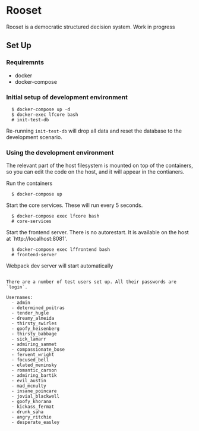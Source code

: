 
# Rooset

Rooset is a democratic structured decision system. Work in progress


## Set Up

### Requiremnts

- docker
- docker-compose

### Initial setup of development environment

```
  $ docker-compose up -d
  $ docker-exec lfcore bash
  # init-test-db
```

Re-running `init-test-db` will drop all data and reset the database to the 
development scenario.

### Using the development environment

The relevant part of the host filesystem is mounted on top of the containers,
so you can edit the code on the host, and it will appear in the contianers.


Run the containers

```
  $ docker-compose up
```

Start the core services. These will run every 5 seconds.

```
  $ docker-compose exec lfcore bash
  # core-services
```

Start the frontend server. There is no autorestart.
It is available on the host at `http://localhost:8081'.

```
  $ docker-compose exec lffrontend bash
  # frontend-server
```

Webpack dev server will start automatically
```

There are a number of test users set up. All their passwords are `login`.

Usernames:
  - admin
  - determined_poitras
  - tender_hugle
  - dreamy_almeida
  - thirsty_swirles
  - goofy_heisenberg
  - thirsty_babbage
  - sick_lamarr
  - admiring_sammet
  - compassionate_bose
  - fervent_wright
  - focused_bell
  - elated_meninsky
  - romantic_carson
  - admiring_bartik
  - evil_austin
  - mad_mcnulty
  - insane_poincare
  - jovial_blackwell
  - goofy_khorana
  - kickass_fermat
  - drunk_saha
  - angry_ritchie
  - desperate_easley
